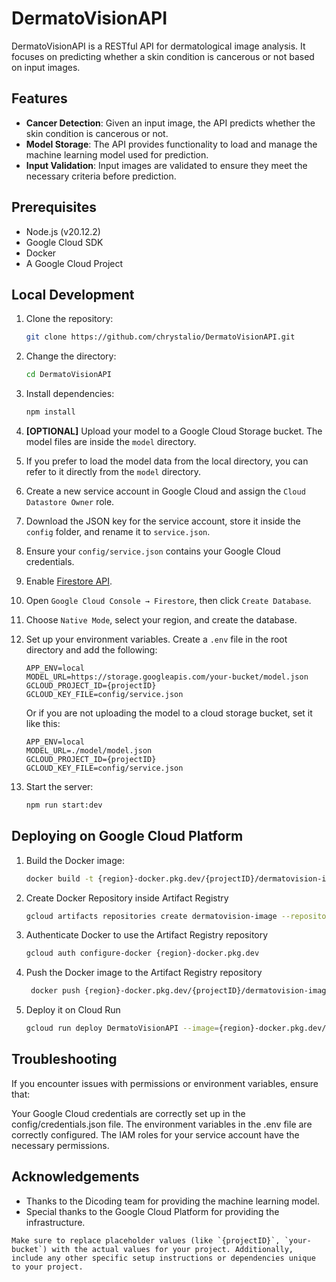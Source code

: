 # DermatoVisionAPI

DermatoVisionAPI is a RESTful API for dermatological image analysis. It focuses on predicting whether a skin condition is cancerous or not based on input images.

## Features

- **Cancer Detection**: Given an input image, the API predicts whether the skin condition is cancerous or not.
- **Model Storage**: The API provides functionality to load and manage the machine learning model used for prediction.
- **Input Validation**: Input images are validated to ensure they meet the necessary criteria before prediction.

## Prerequisites

- Node.js (v20.12.2)
- Google Cloud SDK
- Docker
- A Google Cloud Project

## Local Development

1. Clone the repository:

    ```sh
    git clone https://github.com/chrystalio/DermatoVisionAPI.git
    ```

2. Change the directory:

    ```sh
    cd DermatoVisionAPI
    ```

3. Install dependencies:

    ```sh
    npm install
    ```

4. **[OPTIONAL]** Upload your model to a Google Cloud Storage bucket. The model files are inside the `model` directory.

5. If you prefer to load the model data from the local directory, you can refer to it directly from the `model` directory.

6. Create a new service account in Google Cloud and assign the `Cloud Datastore Owner` role. 

7. Download the JSON key for the service account, store it inside the `config` folder, and rename it to `service.json`.

8. Ensure your `config/service.json` contains your Google Cloud credentials.

9. Enable [Firestore API](https://console.cloud.google.com/flows/enableapi?apiid=firestore.googleapis.com).

10. Open `Google Cloud Console → Firestore`, then click `Create Database`.

11. Choose `Native Mode`, select your region, and create the database.

12. Set up your environment variables. Create a `.env` file in the root directory and add the following:

    ```plaintext
    APP_ENV=local
    MODEL_URL=https://storage.googleapis.com/your-bucket/model.json
    GCLOUD_PROJECT_ID={projectID}
    GCLOUD_KEY_FILE=config/service.json
    ```

    Or if you are not uploading the model to a cloud storage bucket, set it like this:

    ```plaintext
    APP_ENV=local
    MODEL_URL=./model/model.json
    GCLOUD_PROJECT_ID={projectID}
    GCLOUD_KEY_FILE=config/service.json
    ```

13. Start the server:

    ```sh
    npm run start:dev
    ```


## Deploying on Google Cloud Platform

1. Build the Docker image:

    ```sh
    docker build -t {region}-docker.pkg.dev/{projectID}/dermatovision-image/dermatovision-api:v1 .
    ```
2. Create Docker Repository inside Artifact Registry
    ```sh
    gcloud artifacts repositories create dermatovision-image --repository-format=docker --location={region} --description="DermatovisionAPI Docker Repository" --project={projectID}
    ```
3. Authenticate Docker to use the Artifact Registry repository
    ```sh
    gcloud auth configure-docker {region}-docker.pkg.dev
    ```
4. Push the Docker image to the Artifact Registry repository
    ```sh
     docker push {region}-docker.pkg.dev/{projectID}/dermatovision-image/dermatovision-api:v1
    ```
5. Deploy it on Cloud Run
    ```sh
    gcloud run deploy DermatoVisionAPI --image={region}-docker.pkg.dev/{projectID}/dermatovision-image/dermatovision-api:v1 --region={region} --allow-unauthenticated
    ```

## Troubleshooting
If you encounter issues with permissions or environment variables, ensure that:

Your Google Cloud credentials are correctly set up in the config/credentials.json file.
The environment variables in the .env file are correctly configured.
The IAM roles for your service account have the necessary permissions.

## Acknowledgements
- Thanks to the Dicoding team for providing the machine learning model.
- Special thanks to the Google Cloud Platform for providing the infrastructure.

```plaintext
Make sure to replace placeholder values (like `{projectID}`, `your-bucket`) with the actual values for your project. Additionally, include any other specific setup instructions or dependencies unique to your project.
```